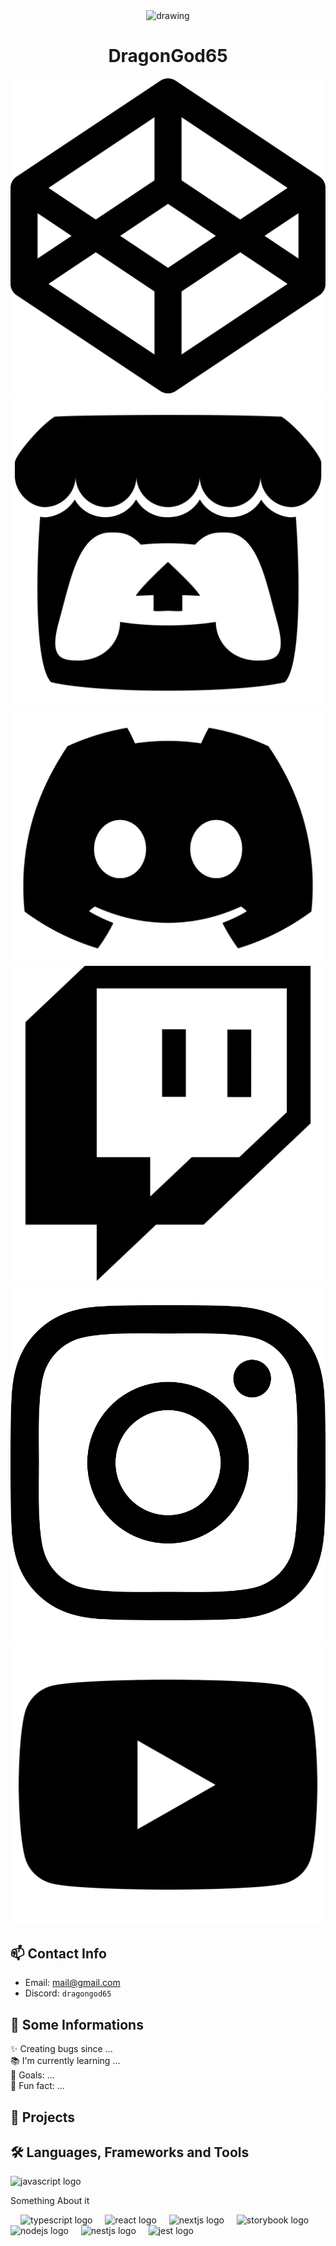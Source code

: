 <p align="center"><img src="assets/elfilin_artwork.png" alt="drawing" width="200" align="center"/></p>
<h1 align="center">DragonGod65</h1>


  
<!-- Links etc -->
<div align="center">
   <a href="https://codepen.io/DragonGod65">
    <img src="assets/font-awesome/codepen-brands-solid.svg" alt="Discord Logo"/>
  </a>
  <a href="https://dragongod65.itch.io">
    <img src="assets/font-awesome/itch-io-brands-solid.svg" alt="Discord Logo"/>
  </a>
  <a href="https://www.youtube.com/watch?v=dQw4w9WgXcQ">
    <img src="assets/font-awesome/discord-brands-solid.svg" alt="Discord Logo"/>
  </a>
  <a href="https://www.twitch.tv/dragongod6556">
    <img src="assets/font-awesome/twitch-brands-solid.svg" alt="Twitch Logo"/>
  </a>
  <a href="https://www.instagram.com/dev.dragongod65">
    <img src="assets/font-awesome/instagram-brands-solid.svg" alt="Discord Logo"/>
  </a>
  <a href="https://www.youtube.com/watch?v=dQw4w9WgXcQ">
    <img src="assets/font-awesome/youtube-brands-solid.svg" alt="Discord Logo"/>
  </a>
</div>

## 📫 Contact Info
- Email: [mail@gmail.com](mailto:mail@gmail.com)
- Discord: `dragongod65`

### 
<!---->

## 💼 Some Informations
<p align="left">✨ Creating bugs since ...<br>📚 I'm currently learning ...<br>🎯 Goals: ...<br>🎲 Fun fact: ...</p>


###
<!---->
## 💼 Projects




###
<!-- Tools etc -->
## 🛠️ Languages, Frameworks and Tools
<div align="left">
  <div> 
    <img src="https://cdn.jsdelivr.net/gh/devicons/devicon/icons/javascript/javascript-original.svg" height="40" alt="javascript logo"  />
    <p>Something About it</p>
  </div>
  <img width="12" />
  <img src="https://cdn.jsdelivr.net/gh/devicons/devicon/icons/typescript/typescript-original.svg" height="40" alt="typescript logo"  />
  <img width="12" />
  <img src="https://cdn.jsdelivr.net/gh/devicons/devicon/icons/react/react-original.svg" height="40" alt="react logo"  />
  <img width="12" />
  <img src="https://cdn.jsdelivr.net/gh/devicons/devicon/icons/nextjs/nextjs-original.svg" height="40" alt="nextjs logo"  />
  <img width="12" />
  <img src="https://cdn.jsdelivr.net/gh/devicons/devicon/icons/storybook/storybook-original.svg" height="40" alt="storybook logo"  />
  <img width="12" />
  <img src="https://cdn.jsdelivr.net/gh/devicons/devicon/icons/nodejs/nodejs-original.svg" height="40" alt="nodejs logo"  />
  <img width="12" />
  <img src="https://cdn.jsdelivr.net/gh/devicons/devicon/icons/nestjs/nestjs-original.svg" height="40" alt="nestjs logo"  />
  <img width="12" />
  <img src="https://cdn.jsdelivr.net/gh/devicons/devicon/icons/jest/jest-plain.svg" height="40" alt="jest logo"  />
</div>

